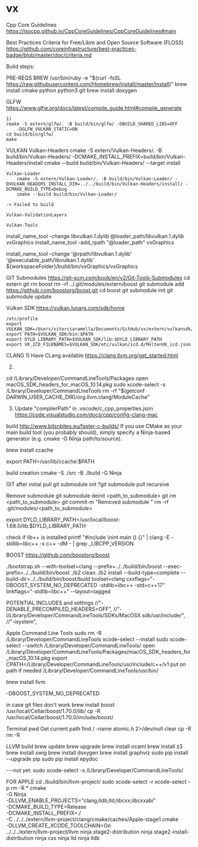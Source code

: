 # vx

Cpp Core Guidelines
https://isocpp.github.io/CppCoreGuidelines/CppCoreGuidelines#main

Best Practices Criteria for Free/Libre and Open Source Software (FLOSS)
https://github.com/coreinfrastructure/best-practices-badge/blob/master/doc/criteria.md

Build steps:

PRE-REQS
    BREW
        /usr/bin/ruby -e "$(curl -fsSL https://raw.githubusercontent.com/Homebrew/install/master/install)"
        brew install cmake python python3 git
        brew install doxygen

GLFW
    https://www.glfw.org/docs/latest/compile_guide.html#compile_generate
    
    1) 
    cmake -S extern/glfw/. -B build/bin/glfw/ -DBUILD_SHARED_LIBS=OFF 
        -DGLFW_VULKAN_STATIC=ON
    cd build/bin/glfw/
    make 

VULKAN
    Vulkan-Headers
        cmake -S extern/Vulkan-Headers/. -B build/bin/Vulkan-Headers/ -DCMAKE_INSTALL_PREFIX=build/bin/Vulkan-Headers/install
        cmake --build build/bin/Vulkan-Headers/ --target install

    Vulkan-Loader
        cmake -S extern/Vulkan-Loader/. -B build/bin/Vulkan-Loader/ -DVULKAN_HEADERS_INSTALL_DIR=../../build/bin/Vulkan-Headers/install/ -DCMAKE_BUILD_TYPE=Debug 
        cmake --build build/bin/Vulkan-Loader/ 

    -> Failed to build

    Vulkan-ValidationLayers

    Vulkan-Tools

install_name_tool -change libvulkan.1.dylib @loader_path/libvulkan.1.dylib vxGraphics
install_name_tool -add_rpath "@loader_path" vxGraphics

install_name_tool -change '@rpath/libvulkan.1.dylib' '@executable_path/libvulkan.1.dylib' ${workspaceFolder}/build/bin/vxGraphics/vxGraphics


GIT Submodules
https://git-scm.com/book/en/v2/Git-Tools-Submodules
cd extern
git rm boost
rm -rf ../.git/modules/extern/boost
git submodule add https://github.com/boostorg/boost.git
cd boost
git submodule init
git submodule update

Vulkan SDK
https://vulkan.lunarg.com/sdk/home

    /etc/profile
    export VULKAN_SDK=/Users/vitorciaramella/Documents/GitHub/vx/extern/vulkansdk/macos/macOS
    export PATH=$VULKAN_SDK/bin:$PATH
    export DYLD_LIBRARY_PATH=$VULKAN_SDK/lib:$DYLD_LIBRARY_PATH
    export VK_ICD_FILENAMES=$VULKAN_SDK/etc/vulkan/icd.d/MoltenVK_icd.json


CLANG
    1) Have CLang available
    https://clang.llvm.org/get_started.html

2) 
cd /Library/Developer/CommandLineTools/Packages
open macOS_SDK_headers_for_macOS_10.14.pkg 
sudo xcode-select -s /Library/Developer/CommandLineTools
rm -rf "$(getconf DARWIN_USER_CACHE_DIR)/org.llvm.clang/ModuleCache"

3) Update "compilerPath" in .vscode/c_cpp_properties.json
https://code.visualstudio.com/docs/cpp/config-clang-mac




build
http://www.bitsnbites.eu/faster-c-builds/
If you use CMake as your main build tool (you probably should), simply specify a Ninja-based generator (e.g. cmake -G Ninja path/to/source).

brew install ccache

export PATH=/usr/lib/ccache:$PATH



build creation
cmake -S ./src -B ./build -G Ninja 


GIT after initial pull
git submodule init
?git submodule pull recursive

Remove submodule
    git submodule deinit <path_to_submodule>
    git rm <path_to_submodule>
    git commit-m "Removed submodule "
    rm -rf .git/modules/<path_to_submodule>

export DYLD_LIBRARY_PATH=/usr/local/boost-1.68.0/lib:$DYLD_LIBRARY_PATH

check if lib++ is installed
printf "#include <ciso646>\nint main () {}" | clang -E -stdlib=libc++ -x c++ -dM - | grep _LIBCPP_VERSION

BOOST
https://github.com/boostorg/boost

./bootstrap.sh --with-toolset=clang --prefix=../../build/bin/boost --exec-prefix=../../build/bin/boost
./b2 clean
./b2 install --build-type=complete --build-dir=../../build/bin/boost/build toolset=clang cxxflags="-DBOOST_SYSTEM_NO_DEPRECATED -stdlib=libc++ -std=c++17" linkflags="-stdlib=libc++" --layout=tagged 


POTENTIAL INCLUDES and settings
                //"-DENABLE_PRECOMPILED_HEADERS=OFF",
                //"-I/Library/Developer/CommandLineTools/SDKs/MacOSX.sdk/usr/include/",
                //"-isystem",


Apple Command Line Tools
sudo rm -R /Library/Developer/CommandLineTools
xcode-select --install
sudo xcode-select --switch /Library/Developer/CommandLineTools/
open /Library/Developer/CommandLineTools/Packages/macOS_SDK_headers_for_macOS_10.14.pkg
export CPATH=/Library/Developer/CommandLineTools/usr/include/c++/v1
put on path if needed /Library/Developer/CommandLineTools/usr/bin/

brew install llvm


-DBOOST_SYSTEM_NO_DEPRECATED

in case git files don't work
    brew install boost
    /usr/local/Cellar/boost/1.70.0/lib/
    cp -R /usr/local/Cellar/boost/1.70.0/include/boost/ 


Terminal
    pwd    Get current path
    find / -name atomic.h 2>/dev/null
    clear
    cp -R
    rm -R


LLVM build
brew update
brew upgrade
brew install ocaml
brew install z3
brew install swig
brew install doxygen
brew install graphviz
sudo pip install --upgrade pip
sudo pip install epydoc

---not yet: sudo xcode-select -s /Library/Developer/CommandLineTools/

FOR APPLE
cd ./build/bin/llvm-project/
sudo xcode-select -r
xcode-select -p
rm -R *
cmake \
    -G Ninja \
    -DLLVM_ENABLE_PROJECTS="clang;lldb;lld;libcxx;libcxxabi" \
    -DCMAKE_BUILD_TYPE=Release \
    -DCMAKE_INSTALL_PREFIX=./ \
    -C ../../../extern/llvm-project/clang/cmake/caches/Apple-stage1.cmake \
    -DLLVM_CREATE_XCODE_TOOLCHAIN=On \
    ../../../extern/llvm-project/llvm
ninja stage2-distribution
ninja stage2-install-distribution
ninja cxx
ninja lld
ninja lldb

